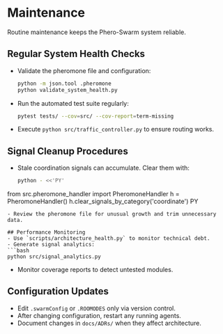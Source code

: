 # Maintenance

Routine maintenance keeps the Phero-Swarm system reliable.

## Regular System Health Checks
- Validate the pheromone file and configuration:
  ```bash
  python -m json.tool .pheromone
  python validate_system_health.py
  ```
- Run the automated test suite regularly:
  ```bash
  pytest tests/ --cov=src/ --cov-report=term-missing
  ```
- Execute `python src/traffic_controller.py` to ensure routing works.

## Signal Cleanup Procedures
- Stale coordination signals can accumulate. Clear them with:
  ```bash
  python - <<'PY'
from src.pheromone_handler import PheromoneHandler
h = PheromoneHandler()
h.clear_signals_by_category('coordinate')
PY
  ```
- Review the pheromone file for unusual growth and trim unnecessary data.

## Performance Monitoring
- Use `scripts/architecture_health.py` to monitor technical debt.
- Generate signal analytics:
  ```bash
  python src/signal_analytics.py
  ```
- Monitor coverage reports to detect untested modules.

## Configuration Updates
- Edit `.swarmConfig` or `.ROOMODES` only via version control.
- After changing configuration, restart any running agents.
- Document changes in `docs/ADRs/` when they affect architecture.
